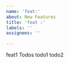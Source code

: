 ```yaml
---
name: 'feat:'
about: New Features
title: 'feat :'
labels: ''
assignees: ''

---
```


feat1
Todos
 todo1
 todo2
